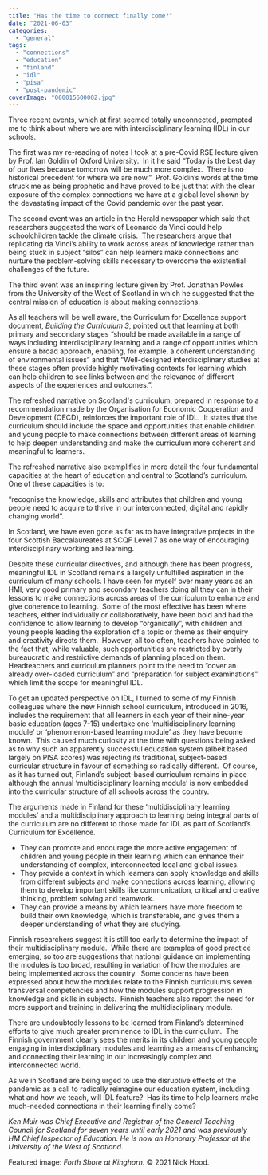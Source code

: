```yaml
---
title: "Has the time to connect finally come?"
date: "2021-06-03"
categories: 
  - "general"
tags: 
  - "connections"
  - "education"
  - "finland"
  - "idl"
  - "pisa"
  - "post-pandemic"
coverImage: "000015600002.jpg"
---
```


Three recent events, which at first seemed totally unconnected, prompted me to think about where we are with interdisciplinary learning (IDL) in our schools. 

The first was my re-reading of notes I took at a pre-Covid RSE lecture given by Prof. Ian Goldin of Oxford University.  In it he said “Today is the best day of our lives because tomorrow will be much more complex.  There is no historical precedent for where we are now.”  Prof. Goldin’s words at the time struck me as being prophetic and have proved to be just that with the clear exposure of the complex connections we have at a global level shown by the devastating impact of the Covid pandemic over the past year.

The second event was an article in the Herald newspaper which said that researchers suggested the work of Leonardo da Vinci could help schoolchildren tackle the climate crisis.  The researchers argue that replicating da Vinci’s ability to work across areas of knowledge rather than being stuck in subject “silos” can help learners make connections and nurture the problem-solving skills necessary to overcome the existential challenges of the future.

The third event was an inspiring lecture given by Prof. Jonathan Powles from the University of the West of Scotland in which he suggested that the central mission of education is about making connections.

As all teachers will be well aware, the Curriculum for Excellence support document, _Building the Curriculum 3_, pointed out that learning at both primary and secondary stages “should be made available in a range of ways including interdisciplinary learning and a range of opportunities which ensure a broad approach, enabling, for example, a coherent understanding of environmental issues” and that “Well-designed interdisciplinary studies at these stages often provide highly motivating contexts for learning which can help children to see links between and the relevance of different aspects of the experiences and outcomes.”.

The refreshed narrative on Scotland's curriculum, prepared in response to a recommendation made by the Organisation for Economic Cooperation and Development (OECD), reinforces the important role of IDL.  It states that the curriculum should include the space and opportunities that enable children and young people to make connections between different areas of learning to help deepen understanding and make the curriculum more coherent and meaningful to learners.

The refreshed narrative also exemplifies in more detail the four fundamental capacities at the heart of education and central to Scotland’s curriculum.  One of these capacities is to:

“recognise the knowledge, skills and attributes that children and young people need to acquire to thrive in our interconnected, digital and rapidly changing world”.

In Scotland, we have even gone as far as to have integrative projects in the four Scottish Baccalaureates at SCQF Level 7 as one way of encouraging interdisciplinary working and learning.

Despite these curricular directives, and although there has been progress, meaningful IDL in Scotland remains a largely unfulfilled aspiration in the curriculum of many schools. I have seen for myself over many years as an HMI, very good primary and secondary teachers doing all they can in their lessons to make connections across areas of the curriculum to enhance and give coherence to learning.  Some of the most effective has been where teachers, either individually or collaboratively, have been bold and had the confidence to allow learning to develop “organically”, with children and young people leading the exploration of a topic or theme as their enquiry and creativity directs them.  However, all too often, teachers have pointed to the fact that, while valuable, such opportunities are restricted by overly bureaucratic and restrictive demands of planning placed on them.  Headteachers and curriculum planners point to the need to “cover an already over-loaded curriculum” and “preparation for subject examinations” which limit the scope for meaningful IDL. 

To get an updated perspective on IDL, I turned to some of my Finnish colleagues where the new Finnish school curriculum, introduced in 2016, includes the requirement that all learners in each year of their nine-year basic education (ages 7-15) undertake one ‘multidisciplinary learning module’ or ‘phenomenon-based learning module’ as they have become known.  This caused much curiosity at the time with questions being asked as to why such an apparently successful education system (albeit based largely on PISA scores) was rejecting its traditional, subject-based curricular structure in favour of something so radically different.  Of course, as it has turned out, Finland’s subject-based curriculum remains in place although the annual ‘multidisciplinary learning module’ is now embedded into the curricular structure of all schools across the country.

The arguments made in Finland for these ‘multidisciplinary learning modules’ and a multidisciplinary approach to learning being integral parts of the curriculum are no different to those made for IDL as part of Scotland’s Curriculum for Excellence.

- They can promote and encourage the more active engagement of children and young people in their learning which can enhance their understanding of complex, interconnected local and global issues.
- They provide a context in which learners can apply knowledge and skills from different subjects and make connections across learning, allowing them to develop important skills like communication, critical and creative thinking, problem solving and teamwork.
- They can provide a means by which learners have more freedom to build their own knowledge, which is transferable, and gives them a deeper understanding of what they are studying.

Finnish researchers suggest it is still too early to determine the impact of their multidisciplinary module.  While there are examples of good practice emerging, so too are suggestions that national guidance on implementing the modules is too broad, resulting in variation of how the modules are being implemented across the country.  Some concerns have been expressed about how the modules relate to the Finnish curriculum’s seven transversal competencies and how the modules support progression in knowledge and skills in subjects.  Finnish teachers also report the need for more support and training in delivering the multidisciplinary module.

There are undoubtedly lessons to be learned from Finland’s determined efforts to give much greater prominence to IDL in the curriculum.  The Finnish government clearly sees the merits in its children and young people engaging in interdisciplinary modules and learning as a means of enhancing and connecting their learning in our increasingly complex and interconnected world.

As we in Scotland are being urged to use the disruptive effects of the pandemic as a call to radically reimagine our education system, including what and how we teach, will IDL feature?  Has its time to help learners make much-needed connections in their learning finally come?

_Ken Muir was Chief Executive and Registrar of the General Teaching Council for Scotland for seven years until early 2021 and was previously HM Chief Inspector of Education. He is now an Honorary Professor at the University of the West of Scotland._

Featured image: _Forth Shore at Kinghorn_. © 2021 Nick Hood.
